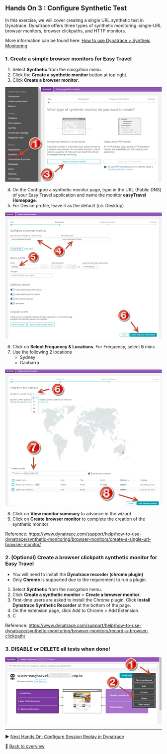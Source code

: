 ## Hands On 3 : Configure Synthetic Test
In this exercise, we will cover creating a single URL synthetic test in Dynatrace. Dynatrace offers three types of synthetic monitoring: single-URL browser monitors, browser clickpaths, and HTTP monitors.

More information can be found here: [How to use Dynatrace > Syntheic Monitoring](https://www.dynatrace.com/support/help/how-to-use-dynatrace/synthetic-monitoring)

### 1. Create a simple browser monitors for Easy Travel

1. Select **Synthetic** from the navigation menu.
2. Click the **Create a synthetic monitor** button at top right.
3. Click **Create a browser monitor**.

![SR](/assets/301-SYN-01.png)

4. On the Configure a synthetic monitor page, type in the URL (Public DNS) of your Easy Travel application and name the monitor **easyTravel Homepage**.
5. For Device profile, leave it as the default (i.e. Desktop)

![SR](/assets/301-SYN-02.png)

6. Click on **Select Frequency & Locations**. For Frequency, select **5** mins
7. Use the following 2 locations
   * Sydney
   * Canbarra

![SR](/assets/301-SYN-03.png)

8. Click on **View monitor summary** to advance in the wizard
9. Click on **Create browser monitor** to complete the creation of the synthetic monitor

Reference: https://www.dynatrace.com/support/help/how-to-use-dynatrace/synthetic-monitoring/browser-monitors/create-a-single-url-browser-monitor/

### 2. (Optional) Create a browser clickpath synthetic monitor for Easy Travel

 * You will need to install the **Dynatrace recorder (chrome plugin)**
 * Only **Chrome** is supported due to the requirement to run a plugin

1. Select **Synthetic** from the navigation menu.
2. Click **Create a synthetic monitor** > **Create a browser monitor**.
3. First-time users are asked to install the Chrome plugin. Click **Install Dynatrace Synthetic Recorder** at the bottom of the page.
4. On the extension page, click Add to Chrome > Add Extension.
5. C

Reference: https://www.dynatrace.com/support/help/how-to-use-dynatrace/synthetic-monitoring/browser-monitors/record-a-browser-clickpath/

### 3. DISABLE or DELETE all tests when done!

![SR](/assets/303-Delete.png)

---

:arrow_forward: [Next Hands On: Configure Session Replay in Dynatrace](/Hands%20On%204%20-%20Configure%20Session%20Replay)

:arrow_up_small: [Back to overview](/README.md)
